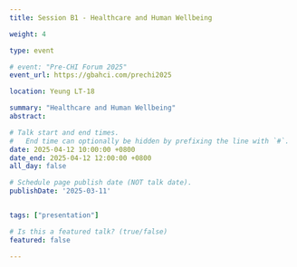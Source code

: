```yaml
---
title: Session B1 - Healthcare and Human Wellbeing

weight: 4

type: event

# event: "Pre-CHI Forum 2025"
event_url: https://gbahci.com/prechi2025

location: Yeung LT-18

summary: "Healthcare and Human Wellbeing"
abstract:

# Talk start and end times.
#   End time can optionally be hidden by prefixing the line with `#`.
date: 2025-04-12 10:00:00 +0800
date_end: 2025-04-12 12:00:00 +0800
all_day: false

# Schedule page publish date (NOT talk date).
publishDate: '2025-03-11'


tags: ["presentation"]

# Is this a featured talk? (true/false)
featured: false

---
```


